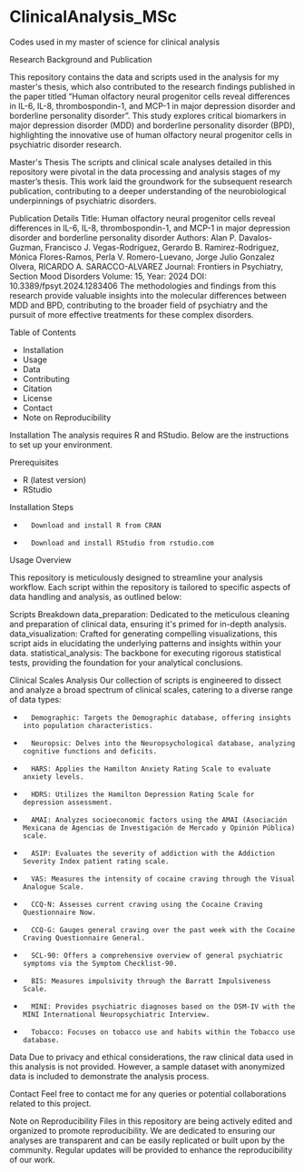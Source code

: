 # ClinicalAnalysis_MSc
Codes used in my master of science for clinical analysis

Research Background and Publication

This repository contains the data and scripts used in the analysis for my master's thesis, which also contributed to the research findings published in the paper titled “Human olfactory neural progenitor cells reveal differences in IL-6, IL-8, thrombospondin-1, and MCP-1 in major depression disorder and borderline personality disorder”. This study explores critical biomarkers in major depression disorder (MDD) and borderline personality disorder (BPD), highlighting the innovative use of human olfactory neural progenitor cells in psychiatric disorder research.

Master's Thesis
The scripts and clinical scale analyses detailed in this repository were pivotal in the data processing and analysis stages of my master’s thesis. This work laid the groundwork for the subsequent research publication, contributing to a deeper understanding of the neurobiological underpinnings of psychiatric disorders.

Publication Details
Title: Human olfactory neural progenitor cells reveal differences in IL-6, IL-8, thrombospondin-1, and MCP-1 in major depression disorder and borderline personality disorder
Authors: Alan P. Davalos-Guzman, Francisco J. Vegas-Rodríguez, Gerardo B. Ramirez-Rodriguez, Mónica Flores-Ramos, Perla V. Romero-Luevano, Jorge Julio Gonzalez Olvera, RICARDO A. SARACCO-ALVAREZ
Journal: Frontiers in Psychiatry, Section Mood Disorders
Volume: 15, Year: 2024
DOI: 10.3389/fpsyt.2024.1283406
The methodologies and findings from this research provide valuable insights into the molecular differences between MDD and BPD, contributing to the broader field of psychiatry and the pursuit of more effective treatments for these complex disorders.

Table of Contents
* Installation
* Usage
* Data
* Contributing
* Citation
* License
* Contact
* Note on Reproducibility
  
Installation
The analysis requires R and RStudio. Below are the instructions to set up your environment.

Prerequisites
* R (latest version)
* RStudio

Installation Steps
* 		Download and install R from CRAN
* 		Download and install RStudio from rstudio.com

Usage Overview

This repository is meticulously designed to streamline your analysis workflow. Each script within the repository is tailored to specific aspects of data handling and analysis, as outlined below:

Scripts Breakdown
data_preparation: Dedicated to the meticulous cleaning and preparation of clinical data, ensuring it's primed for in-depth analysis.
data_visualization: Crafted for generating compelling visualizations, this script aids in elucidating the underlying patterns and insights within your data.
statistical_analysis: The backbone for executing rigorous statistical tests, providing the foundation for your analytical conclusions.

Clinical Scales Analysis
Our collection of scripts is engineered to dissect and analyze a broad spectrum of clinical scales, catering to a diverse range of data types:

* 		Demographic: Targets the Demographic database, offering insights into population characteristics.
* 		Neuropsic: Delves into the Neuropsychological database, analyzing cognitive functions and deficits.
* 		HARS: Applies the Hamilton Anxiety Rating Scale to evaluate anxiety levels.
* 		HDRS: Utilizes the Hamilton Depression Rating Scale for depression assessment.
* 		AMAI: Analyzes socioeconomic factors using the AMAI (Asociación Mexicana de Agencias de Investigación de Mercado y Opinión Pública) scale.
* 		ASIP: Evaluates the severity of addiction with the Addiction Severity Index patient rating scale.
* 		VAS: Measures the intensity of cocaine craving through the Visual Analogue Scale.
* 		CCQ-N: Assesses current craving using the Cocaine Craving Questionnaire Now.
* 		CCQ-G: Gauges general craving over the past week with the Cocaine Craving Questionnaire General.
* 		SCL-90: Offers a comprehensive overview of general psychiatric symptoms via the Symptom Checklist-90.
* 		BIS: Measures impulsivity through the Barratt Impulsiveness Scale.
* 		MINI: Provides psychiatric diagnoses based on the DSM-IV with the MINI International Neuropsychiatric Interview.
* 		Tobacco: Focuses on tobacco use and habits within the Tobacco use database.

Data
Due to privacy and ethical considerations, the raw clinical data used in this analysis is not provided. However, a sample dataset with anonymized data is included to demonstrate the analysis process.

Contact
Feel free to contact me for any queries or potential collaborations related to this project.

Note on Reproducibility
Files in this repository are being actively edited and organized to promote reproducibility. We are dedicated to ensuring our analyses are transparent and can be easily replicated or built upon by the community. Regular updates will be provided to enhance the reproducibility of our work.
